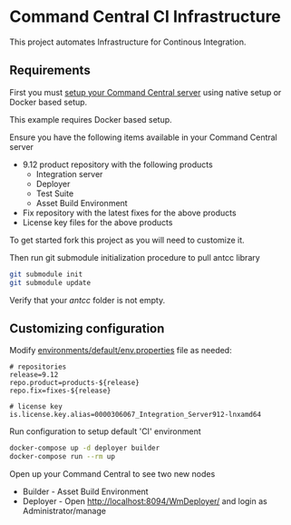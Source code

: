 # Command Central CI Infrastructure 

This project automates Infrastructure for Continous Integration.

## Requirements

First you must [setup your Command Central server](https://github.com/SoftwareAG/sagdevops-cc-server)
using native setup or Docker based setup. 

This example requires Docker based setup.

Ensure you have the following items available in your Command Central server

* 9.12 product repository with the following products
  * Integration server
  * Deployer
  * Test Suite
  * Asset Build Environment
* Fix repository with the latest fixes for the above products
* License key files for the above products


To get started fork this project as you will need to customize it.

Then run git submodule initialization procedure to pull antcc library

```bash
git submodule init
git submodule update
```

Verify that your _antcc_ folder is not empty.

## Customizing configuration

Modify [environments/default/env.properties](environments/default/env.properties) file as needed:

```
# repositories
release=9.12
repo.product=products-${release}
repo.fix=fixes-${release}

# license key
is.license.key.alias=0000306067_Integration_Server912-lnxamd64
```

Run configuration to setup default 'CI' environment 

```bash
docker-compose up -d deployer builder
docker-compose run --rm up
```

Open up your Command Central to see two new nodes

* Builder - Asset Build Environment 
* Deployer - Open [http://localhost:8094/WmDeployer/](http://localhost:8094/WmDeployer/) and login as Administrator/manage
